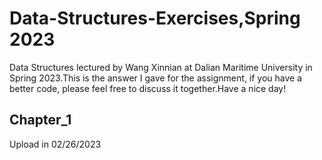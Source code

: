# Data-Structures-Exercises,Spring 2023
Data Structures lectured by Wang Xinnian at Dalian Maritime University in Spring 2023.This is the answer I gave for the assignment, if you have a better code, please feel free to discuss it together.Have a nice day!
## Chapter_1
Upload in 02/26/2023

